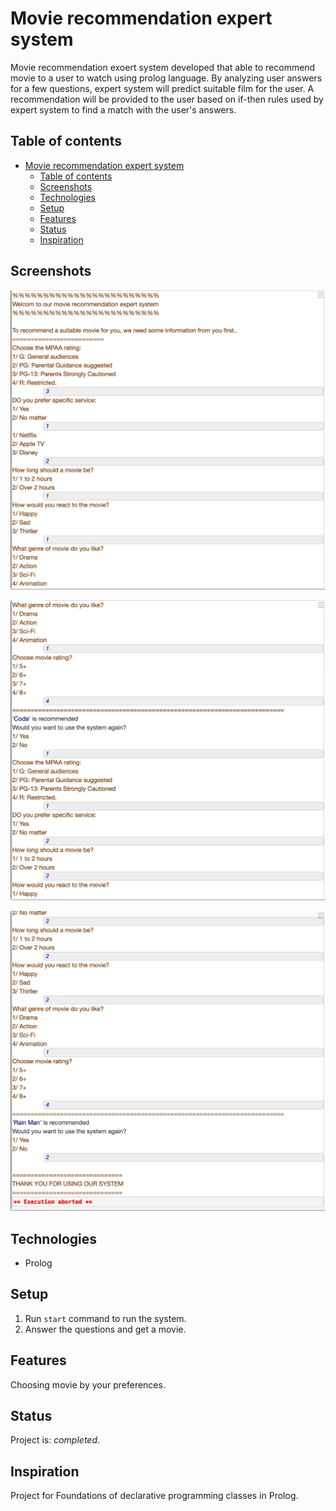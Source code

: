 # Movie recommendation expert system
 Movie recommendation exoert system developed that able to recommend movie to a user to watch using prolog language. By analyzing user answers for a few questions, expert system will predict suitable film for the user. A recommendation will be provided to the user based on if-then rules used by expert system to find a match with the user's answers.

## Table of contents
- [Movie recommendation expert system](#movie-night-expert)
  - [Table of contents](#table-of-contents)
  - [Screenshots](#screenshots)
  - [Technologies](#technologies)
  - [Setup](#setup)
  - [Features](#features)
  - [Status](#status)
  - [Inspiration](#inspiration)

## Screenshots
![Example screenshot](ex1.jpeg)

![Example screenshot](ex2.jpeg)

![Example screenshot](ex3.jpeg)

## Technologies
* Prolog

## Setup
1. Run ```start``` command to run the system.
2. Answer the questions and get a movie.

## Features
Choosing movie by your preferences.

## Status
Project is: _completed_.

## Inspiration
Project for Foundations of declarative programming classes in Prolog.
